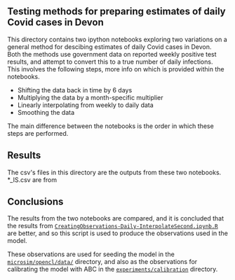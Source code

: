## Testing methods for preparing estimates of daily Covid cases in Devon

This directory contains two ipython notebooks exploring two variations on a general method for descibing estimates of daily Covid cases in Devon.  
Both the methods use government data on reported weekly positive test results, and attempt to convert this to a true number of daily infections.  
This involves the following steps, more info on which is provided within the notebooks.

* Shifting the data back in time by 6 days
* Multiplying the data by a month-specific multiplier
* Linearly interpolating from weekly to daily data
* Smoothing the data

The main difference between the notebooks is the order in which these steps are performed. 

## Results
The csv's files in this directory are the outputs from these two notebooks. *_IS.csv are from 


## Conclusions
The results from the two notebooks are compared, and it is concluded that the results from [`CreatingObservations-Daily-InterpolateSecond.ipynb.R`](https://github.com/Urban-Analytics/RAMP-UA/tree/Mollys_DA/experiments/calibration/observation_data/TestingMethod/CreatingObservations-Daily-InterpolateSecond.ipynb) are better, and so this script is used to produce the observations used in the model.   
  
These observations are used for seeding the model in the [`microsim/opencl/data/`](
https://github.com/Urban-Analytics/RAMP-UA/blob/Mollys_DA/microsim/opencl/data) directory, and also as the observations for calibrating the model with ABC in the [`experiments/calibration`](
https://github.com/Urban-Analytics/RAMP-UA/blob/Mollys_DA/experiments/calibration) directory.



